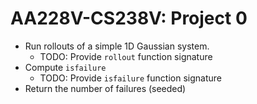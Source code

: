 # AA228V-CS238V: Project 0

- Run rollouts of a simple 1D Gaussian system.
    - TODO: Provide `rollout` function signature
- Compute `isfailure`
    - TODO: Provide `isfailure` function signature
- Return the number of failures (seeded)
